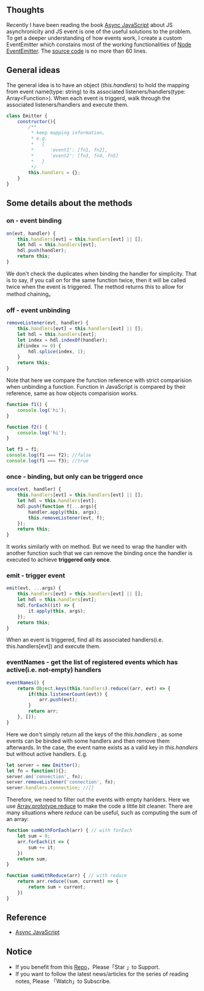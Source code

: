 ## Thoughts

Recently I have been reading the book [Async JavaScript](https://github.com/n0ruSh/the-art-of-reading/blob/master/javascript/Async%20Javascript/Async%20JavaScript.pdf) about JS asynchronicity and JS event is one of the useful solutions to the problem. To get a deeper understanding of how events work, I create a custom EventEmitter which constains most of the working functionalities of [Node EventEmitter](https://nodejs.org/api/events.html). The [source code](https://github.com/n0ruSh/the-art-of-reading/blob/master/javascript/Async%20Javascript/event.js) is no more than 60 lines.

## General ideas

The general idea is to have an object (*this.handlers*) to hold the mapping from event name(type: string) to its associated listeners/handlers(type: Array\<Function\>). When each event is triggerd, walk through the associated listeners/handlers and execute them.

```javascript
class Emitter {
    constructor(){
        /**
         * keep mapping information。
         * e.g. 
         *   {
         *      'event1': [fn1, fn2],
         *      'event2': [fn3, fn4, fn5]
         *   }
         */
        this.handlers = {};
    }
}
```

## Some details about the methods

### on - event binding

```javascript
on(evt, handler) {
    this.handlers[evt] = this.handlers[evt] || [];
    let hdl = this.handlers[evt];
    hdl.push(handler);
    return this;
}
```

We don't check the duplicates when binding the handler for simplicity. That is to say, if you call *on* for the same function twice, then it will be called twice when the event is triggered. The method returns *this* to allow for method chaining。

### off - event unbinding
```javascript
removeListener(evt, handler) {
    this.handlers[evt] = this.handlers[evt] || [];
    let hdl = this.handlers[evt];
    let index = hdl.indexOf(handler);
    if(index >= 0) {
        hdl.splice(index, 1);
    }
    return this;
}
```

Note that here we compare the function reference with strict comparision when unbinding a function. Function in JavaScript is compared by their reference, same as how objects comparision works.

```javascript
function f1() {
    console.log('hi');
}

function f2() {
    console.log('hi');
}

let f3 = f1;
console.log(f1 === f2); //false
console.log(f1 === f3); //true
```



### once - binding, but only can be triggerd once

```javascript
once(evt, handler) {
    this.handlers[evt] = this.handlers[evt] || [];
    let hdl = this.handlers[evt];
    hdl.push(function f(...args){
        handler.apply(this, args);
        this.removeListener(evt, f);
    });
    return this;
}
```

It works similarly with *on* method. But we need to wrap the handler with another function such that we can remove the binding once the handler is executed to achieve **triggered only once**.

### emit - trigger event

```javascript
emit(evt, ...args) {
    this.handlers[evt] = this.handlers[evt] || [];
    let hdl = this.handlers[evt];
    hdl.forEach((it) => {
        it.apply(this, args);
    });
    return this;
}
```

When an event is triggered, find all its associated handlers(i.e. this.handlers[evt]) and execute them.

### eventNames - get the list of registered events which has active(i.e. not-empty) handlers

```javascript
eventNames() {
    return Object.keys(this.handlers).reduce((arr, evt) => {
        if(this.listenerCount(evt)) {
            arr.push(evt);
        }
        return arr;
    }, []);
}
```

Here we don't simply return all the keys of the *this.handlers* , as some events can be binded with some handlers and then remove them afterwards. In the case, the event name exists as a valid key in *this.handlers* but without active handlers. E.g.

```javascript
let server = new Emitter();
let fn = function(){};
server.on('connection', fn);
server.removeListener('connection', fn);
server.handlers.connection; //[]
```

Therefore, we need to filter out the events with empty hanlders. Here we use [Array.prototype.reduce](https://developer.mozilla.org/en-US/docs/Web/JavaScript/Reference/Global_Objects/Array/Reduce?v=example) to make the code a little bit cleaner. There are many situations where *reduce* can be useful, such as computing the sum of an array:

```javascript
function sumWithForEach(arr) { // with forEach
    let sum = 0;
    arr.forEach(it => {
        sum += it;
    })
    return sum;
}

function sumWithReduce(arr) { // with reduce
    return arr.reduce((sum, current) => {
        return sum + current;
    })
}
```

## Reference 

* [Async JavaScript](https://github.com/n0ruSh/the-art-of-reading/blob/master/javascript/Async%20Javascript/Async%20JavaScript.pdf)


## Notice

* If you benefit from this [Repo](https://github.com/n0ruSh/the-art-of-reading/)，Please「Star 」to Support.
* If you want to follow the latest news/articles for the series of reading notes, Please 「Watch」to Subscribe.